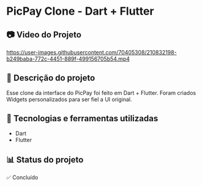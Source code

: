 # PicPay Clone - Dart + Flutter
## 📷 Video do Projeto

https://user-images.githubusercontent.com/70405308/210832198-b249baba-772c-4451-889f-499156705b54.mp4

## 📝 Descrição do projeto
Esse clone da interface do PicPay foi feito em Dart + Flutter. Foram criados Widgets personalizados para ser fiel a UI original.

## 🚀 Tecnologias e ferramentas utilizadas
* Dart
* Flutter

## 📊 Status do projeto
✅ Concluído
